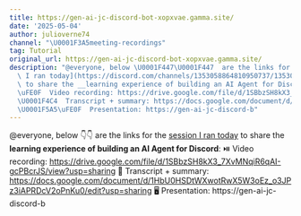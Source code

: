 ```yaml
---
title: https://gen-ai-jc-discord-bot-xopxvae.gamma.site/
date: '2025-05-04'
author: julioverne74
channel: "\U0001F3A5meeting-recordings"
tag: Tutorial
original_url: https://gen-ai-jc-discord-bot-xopxvae.gamma.site/
description: "@everyone, below \U0001F447\U0001F447  are the links for the [session\
  \ I ran today](https://discord.com/channels/1353058864810950737/1353085578274410626/1367992366492815361)\
  \ to share the __learning experience of building an AI Agent for Discord__:\n\u23EF\
  \uFE0F  Video recording: https://drive.google.com/file/d/1SBbzSH8kX3_7XvMNqiR6qAI-gcPBcrJS/view?usp=sharing\n\
  \U0001F4C4  Transcript + summary: https://docs.google.com/document/d/1HbU0HSDtWXwotRwX5W3oEz_o3JPz3iAPRDcV2oPnKu0/edit?usp=sharing\n\
  \U0001F5A5\uFE0F  Presentation: https://gen-ai-jc-discord-b"
---
```


@everyone, below 👇👇  are the links for the [session I ran today](https://discord.com/channels/1353058864810950737/1353085578274410626/1367992366492815361) to share the __learning experience of building an AI Agent for Discord__:
⏯️  Video recording: https://drive.google.com/file/d/1SBbzSH8kX3_7XvMNqiR6qAI-gcPBcrJS/view?usp=sharing
📄  Transcript + summary: https://docs.google.com/document/d/1HbU0HSDtWXwotRwX5W3oEz_o3JPz3iAPRDcV2oPnKu0/edit?usp=sharing
🖥️  Presentation: https://gen-ai-jc-discord-b